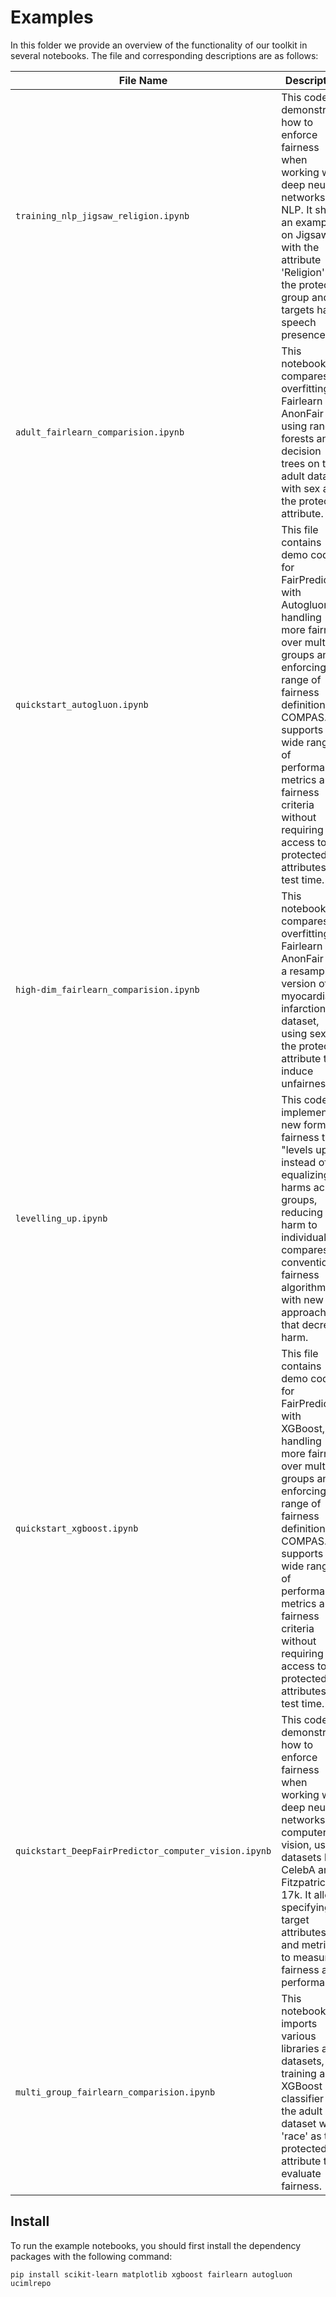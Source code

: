# Examples
In this folder we provide an overview of the functionality of our toolkit in several notebooks. The file and corresponding descriptions are as follows:

| File Name                                         | Description                                                                                                                                                                                                 |
|---------------------------------------------------|-------------------------------------------------------------------------------------------------------------------------------------------------------------------------------------------------------------|
| `training_nlp_jigsaw_religion.ipynb`              | This code demonstrates how to enforce fairness when working with deep neural networks in NLP. It shows an example on Jigsaw with the attribute 'Religion' as the protected group and targets hate speech presence. |
| `adult_fairlearn_comparision.ipynb`               | This notebook compares the overfitting of Fairlearn Vs AnonFair using random forests and decision trees on the adult dataset, with sex as the protected attribute.                                             |
| `quickstart_autogluon.ipynb`                      | This file contains demo code for FairPredictor with Autogluon, handling more fairness over multiple groups and enforcing a range of fairness definitions on COMPAS. It supports a wide range of performance metrics and fairness criteria without requiring access to protected attributes at test time. |
| `high-dim_fairlearn_comparision.ipynb`            | This notebook compares the overfitting of Fairlearn Vs AnonFair on a resampled version of the myocardial infarction dataset, using sex as the protected attribute to induce unfairness.                         |
| `levelling_up.ipynb`                              | This code implements a new form of fairness that "levels up" instead of equalizing harms across groups, reducing harm to individuals. It compares conventional fairness algorithms with new approaches that decrease harm. |
| `quickstart_xgboost.ipynb`                        | This file contains demo code for FairPredictor with XGBoost, handling more fairness over multiple groups and enforcing a range of fairness definitions on COMPAS. It supports a wide range of performance metrics and fairness criteria without requiring access to protected attributes at test time. |
| `quickstart_DeepFairPredictor_computer_vision.ipynb` | This code demonstrates how to enforce fairness when working with deep neural networks in computer vision, using datasets like CelebA and Fitzpatrick-17k. It allows specifying target attributes and metrics to measure fairness and performance. |
| `multi_group_fairlearn_comparision.ipynb`         | This notebook imports various libraries and datasets, training an XGBoost classifier on the adult dataset with 'race' as the protected attribute to evaluate fairness.                                        |


## Install
To run the example notebooks, you should first install the dependency packages with the following command:
```
pip install scikit-learn matplotlib xgboost fairlearn autogluon ucimlrepo
```